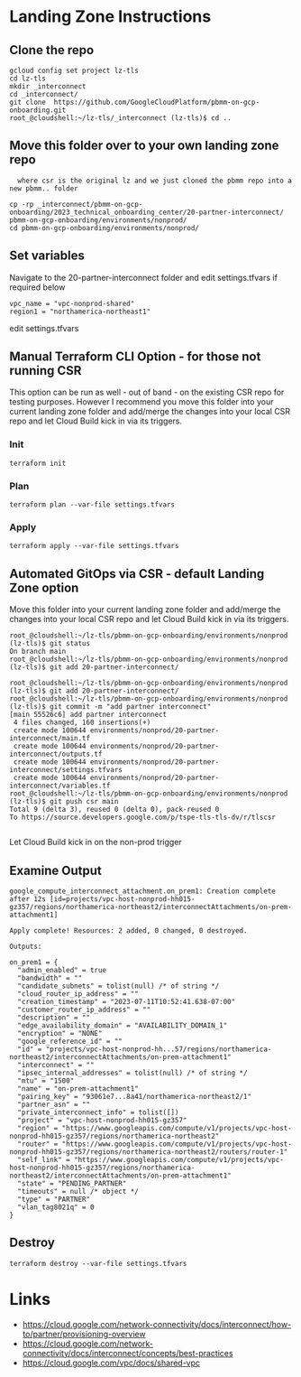# Landing Zone Instructions

## Clone the repo
```
gcloud config set project lz-tls
cd lz-tls
mkdir _interconnect
cd _interconnect/
git clone  https://github.com/GoogleCloudPlatform/pbmm-on-gcp-onboarding.git
root_@cloudshell:~/lz-tls/_interconnect (lz-tls)$ cd ..
```

## Move this folder over to your own landing zone repo

```
  where csr is the original lz and we just cloned the pbmm repo into a new pbmm.. folder

cp -rp _interconnect/pbmm-on-gcp-onboarding/2023_technical_onboarding_center/20-partner-interconnect/ pbmm-on-gcp-onboarding/environments/nonprod/
cd pbmm-on-gcp-onboarding/environments/nonprod/
```

## Set variables
Navigate to the 20-partner-interconnect folder and edit settings.tfvars if required below 

```
vpc_name = "vpc-nonprod-shared"
region1 = "northamerica-northeast1"
```

edit settings.tfvars

## Manual Terraform CLI Option - for those not running CSR
This option can be run as well - out of band - on the existing CSR repo for testing purposes.  However I recommend you move this folder into your current landing zone folder and add/merge the changes into your local CSR repo and let Cloud Build kick in via its triggers.

### Init
```
terraform init
```

### Plan
```
terraform plan --var-file settings.tfvars
```

### Apply

``
terraform apply --var-file settings.tfvars
``


## Automated GitOps via CSR - default Landing Zone option
Move this folder into your current landing zone folder and add/merge the changes into your local CSR repo and let Cloud Build kick in via its triggers.

```
root_@cloudshell:~/lz-tls/pbmm-on-gcp-onboarding/environments/nonprod (lz-tls)$ git status
On branch main
root_@cloudshell:~/lz-tls/pbmm-on-gcp-onboarding/environments/nonprod (lz-tls)$ git add 20-partner-interconnect/

root_@cloudshell:~/lz-tls/pbmm-on-gcp-onboarding/environments/nonprod (lz-tls)$ git add 20-partner-interconnect/
root_@cloudshell:~/lz-tls/pbmm-on-gcp-onboarding/environments/nonprod (lz-tls)$ git commit -m "add partner interconnect"
[main 55526c6] add partner interconnect
 4 files changed, 160 insertions(+)
 create mode 100644 environments/nonprod/20-partner-interconnect/main.tf
 create mode 100644 environments/nonprod/20-partner-interconnect/outputs.tf
 create mode 100644 environments/nonprod/20-partner-interconnect/settings.tfvars
 create mode 100644 environments/nonprod/20-partner-interconnect/variables.tf
root_@cloudshell:~/lz-tls/pbmm-on-gcp-onboarding/environments/nonprod (lz-tls)$ git push csr main
Total 9 (delta 3), reused 0 (delta 0), pack-reused 0
To https://source.developers.google.com/p/tspe-tls-tls-dv/r/tlscsr
  
```
Let Cloud Build kick in on the non-prod trigger

## Examine Output

```
google_compute_interconnect_attachment.on_prem1: Creation complete after 12s [id=projects/vpc-host-nonprod-hh015-gz357/regions/northamerica-northeast2/interconnectAttachments/on-prem-attachment1]

Apply complete! Resources: 2 added, 0 changed, 0 destroyed.

Outputs:

on_prem1 = {
  "admin_enabled" = true
  "bandwidth" = ""
  "candidate_subnets" = tolist(null) /* of string */
  "cloud_router_ip_address" = ""
  "creation_timestamp" = "2023-07-11T10:52:41.638-07:00"
  "customer_router_ip_address" = ""
  "description" = ""
  "edge_availability_domain" = "AVAILABILITY_DOMAIN_1"
  "encryption" = "NONE"
  "google_reference_id" = ""
  "id" = "projects/vpc-host-nonprod-hh...57/regions/northamerica-northeast2/interconnectAttachments/on-prem-attachment1"
  "interconnect" = ""
  "ipsec_internal_addresses" = tolist(null) /* of string */
  "mtu" = "1500"
  "name" = "on-prem-attachment1"
  "pairing_key" = "93061e7...8a41/northamerica-northeast2/1"
  "partner_asn" = ""
  "private_interconnect_info" = tolist([])
  "project" = "vpc-host-nonprod-hh015-gz357"
  "region" = "https://www.googleapis.com/compute/v1/projects/vpc-host-nonprod-hh015-gz357/regions/northamerica-northeast2"
  "router" = "https://www.googleapis.com/compute/v1/projects/vpc-host-nonprod-hh015-gz357/regions/northamerica-northeast2/routers/router-1"
  "self_link" = "https://www.googleapis.com/compute/v1/projects/vpc-host-nonprod-hh015-gz357/regions/northamerica-northeast2/interconnectAttachments/on-prem-attachment1"
  "state" = "PENDING_PARTNER"
  "timeouts" = null /* object */
  "type" = "PARTNER"
  "vlan_tag8021q" = 0
}
```
## Destroy

```
terraform destroy --var-file settings.tfvars
```

# Links
- https://cloud.google.com/network-connectivity/docs/interconnect/how-to/partner/provisioning-overview
- https://cloud.google.com/network-connectivity/docs/interconnect/concepts/best-practices
- https://cloud.google.com/vpc/docs/shared-vpc
